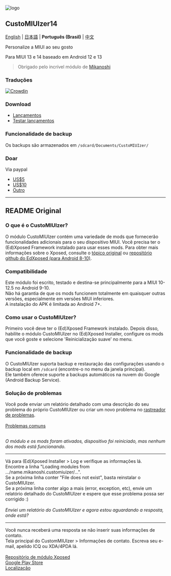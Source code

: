 ![logo](https://code.highspec.ru/customiuizer_promo.png)

## CustoMIUIzer14

[English](README.md) | [日本語](README_jp.md) | **Português (Brasil)** | [中文](README_zh.md)

Personalize a MIUI ao seu gosto

Para MIUI 13 e 14 baseado em Android 12 e 13

> Obrigado pelo incrível módulo de [Mikanoshi](https://code.highspec.ru/Mikanoshi/CustoMIUIzer)

### Traduções
[![Crowdin](https://badges.crowdin.net/customiuizer14/localized.svg)](https://crowdin.com/project/customiuizer14)

### Download
* [Lançamentos](https://github.com/MonwF/customiuizer/releases)
* [Testar lançamentos](https://rz3kv5wa4g.jiandaoyun.com/dash/650e43a383027ec3225083e9)

### Funcionalidade de backup
Os backups são armazenados em `/sdcard/Documents/CustoMIUIzer/`

### Doar
Via paypal
* [US$5](https://paypal.me/tpsxj/5)
* [US$10](https://paypal.me/tpsxj/10)
* [Outro](https://paypal.me/tpsxj)

------

## README Original

### O que é o CustoMIUIzer? ###
O módulo CustoMIUIzer contém uma variedade de mods que fornecerão funcionalidades adicionais para o seu dispositivo MIUI. Você precisa ter o (Ed)Xposed Framework instalado para usar esses mods. Para obter mais informações sobre o Xposed, consulte o <a href="http://forum.xda-developers.com/xposed/xposed-installer-versions-changelog-t2714053" target="_blank">tópico original</a> ou <a href="https://github.com/ElderDrivers/EdXposed" target="_blank">repositório github do EdXposed (para Android 8-10)</a>.

### Compatibilidade ###
Este módulo foi escrito, testado e destina-se principalmente para a MIUI 10-12.5 no Android 9-10.<br>
Não há garantia de que os mods funcionem totalmente em quaisquer outras versões, especialmente em versões MIUI inferiores.<br>
A instalação do APK é limitada ao Android 7+.

### Como usar o CustoMIUIzer? ###
Primeiro você deve ter o (Ed)Xposed Framework instalado. Depois disso, habilite o módulo CustoMIUIzer no (Ed)Xposed Installer, configure os mods que você goste e selecione 'Reinicialização suave' no menu.

### Funcionalidade de backup ###
O CustoMIUIzer suporta backup e restauração das configurações usando o backup local em `/sdcard` (encontre-o no menu da janela principal).<br>
Ele também oferece suporte a backups automáticos na nuvem do Google (Android Backup Service).

### Solução de problemas ###
Você pode enviar um relatório detalhado com uma descrição do seu problema do próprio CustoMIUIzer ou criar um novo problema no <a href="https://code.highspec.ru/Mikanoshi/CustoMIUIzer/issues">rastreador de problemas</a>.
<br><br>
<u>Problemas comuns</u><br><br>

<i>O módulo e os mods foram ativados, dispositivo foi reiniciado, mas nenhum dos mods está funcionando.</i>
<hr>
Vá para (Ed)Xposed Installer > Log e verifique as informações lá.<br>
Encontre a linha "Loading modules from .../name.mikanoshi.customiuizer/...".<br>
Se a próxima linha conter "File does not exist", basta reinstalar o CustoMIUIzer.<br>
Se a próxima linha conter algo a mais (error, exception, etc), envie um relatório detalhado do CustoMIUIzer e espere que esse problema possa ser corrigido :)
<br><br>
<i>Enviei um relatório do CustoMIUIzer e agora estou aguardando a resposta, onde está?</i>
<hr>
Você nunca receberá uma resposta se não inserir suas informações de contato.<br>
Tela principal do CustomMIUIzer > Informações de contato. Escreva seu e-mail, apelido ICQ ou XDA/4PDA lá.<br>
<br>
<a href="https://repo.xposed.info/module/name.mikanoshi.customiuizer" target="_blank">Repositório de módulo Xposed</a><br>
<a href="https://play.google.com/store/apps/details?id=name.mikanoshi.customiuizer" target="_blank">Google Play Store</a><br>
<a href="https://customiuizer.oneskyapp.com/admin/project/dashboard/project/335607" target="_blank">Localização</a>

